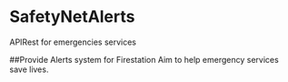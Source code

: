 # SafetyNetAlerts
APIRest for emergencies services

##Provide Alerts system for Firestation
Aim to help emergency services save lives.